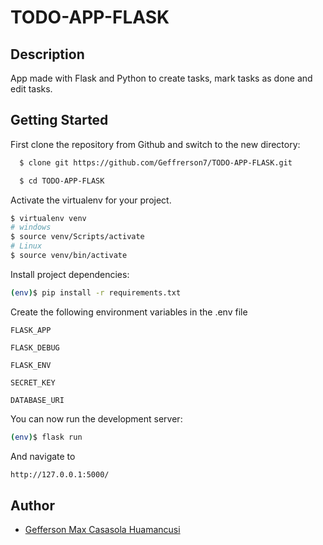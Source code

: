 # TODO-APP-FLASK

## Description

App made with Flask and Python to create tasks, mark tasks as done and edit tasks.

## Getting Started

First clone the repository from Github and switch to the new directory:
```bash
  $ clone git https://github.com/Geffrerson7/TODO-APP-FLASK.git
```

```bash
  $ cd TODO-APP-FLASK
```

Activate the virtualenv for your project.

```sh
$ virtualenv venv
# windows
$ source venv/Scripts/activate
# Linux
$ source venv/bin/activate
```

Install project dependencies:
```sh
(env)$ pip install -r requirements.txt
```

Create the following environment variables in the .env file

`FLASK_APP`

`FLASK_DEBUG`

`FLASK_ENV`

`SECRET_KEY`

`DATABASE_URI`

You can now run the development server:
```sh
(env)$ flask run
```

And navigate to
```sh
http://127.0.0.1:5000/
```

## Author

- [Gefferson Max Casasola Huamancusi](https://www.github.com/Geffrerson7)
